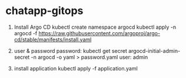 # chatapp-gitops

1. Install Argo CD
kubectl create namespace argocd
kubectl apply -n argocd -f https://raw.githubusercontent.com/argoproj/argo-cd/stable/manifests/install.yaml

2. user & password
password:
kubectl get secret argocd-initial-admin-secret -n argocd -o yaml > password.yaml
user:
admin

3. install application
kubectl apply -f application.yaml
